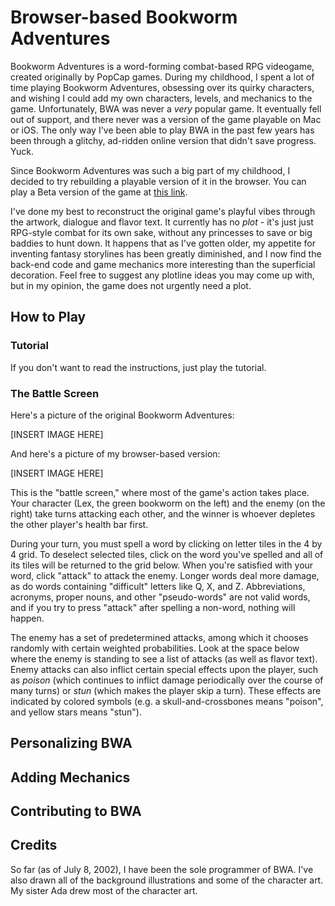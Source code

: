 # Browser-based Bookworm Adventures

Bookworm Adventures is a word-forming combat-based RPG videogame, created originally by PopCap games. During my childhood, I spent a lot of time playing Bookworm Adventures, obsessing over its quirky characters, and wishing I could add my own characters, levels, and mechanics to the game. Unfortunately, BWA was never a *very* popular game. It eventually fell out of support, and there never was a version of the game playable on Mac or iOS. The only way I've been able to play BWA in the past few years has been through a glitchy, ad-ridden online version that didn't save progress. Yuck.

Since Bookworm Adventures was such a big part of my childhood, I decided to try rebuilding a playable version of it in the browser. You can play a Beta version of the game at [this link](https://bwa.franklin.dyer.me). 

I've done my best to reconstruct the original game's playful vibes through the artwork, dialogue and flavor text. It currently has no *plot* - it's just just RPG-style combat for its own sake, without any princesses to save or big baddies to hunt down. It happens that as I've gotten older, my appetite for inventing fantasy storylines has been greatly diminished, and I now find the back-end code and game mechanics more interesting than the superficial decoration. Feel free to suggest any plotline ideas you may come up with, but in my opinion, the game does not urgently need a plot.

## How to Play

### Tutorial

If you don't want to read the instructions, just play the tutorial.

### The Battle Screen

Here's a picture of the original Bookworm Adventures:

[INSERT IMAGE HERE]

And here's a picture of my browser-based version:

[INSERT IMAGE HERE]

This is the "battle screen," where most of the game's action takes place. Your character (Lex, the green bookworm on the left) and the enemy (on the right) take turns attacking each other, and the winner is whoever depletes the other player's health bar first.

During your turn, you must spell a word by clicking on letter tiles in the 4 by 4 grid. To deselect selected tiles, click on the word you've spelled and all of its tiles will be returned to the grid below. When you're satisfied with your word, click "attack" to attack the enemy. Longer words deal more damage, as do words containing "difficult" letters like Q, X, and Z. Abbreviations, acronyms, proper nouns, and other "pseudo-words" are not valid words, and if you try to press "attack" after spelling a non-word, nothing will happen.

The enemy has a set of predetermined attacks, among which it chooses randomly with certain weighted probabilities. Look at the space below where the enemy is standing to see a list of attacks (as well as flavor text). Enemy attacks can also inflict certain special effects upon the player, such as *poison* (which continues to inflict damage periodically over the course of many turns) or *stun* (which makes the player skip a turn). These effects are indicated by colored symbols (e.g. a skull-and-crossbones means "poison", and yellow stars means "stun").

## Personalizing BWA

## Adding Mechanics

## Contributing to BWA



## Credits

So far (as of July 8, 2002), I have been the sole programmer of BWA. I've also drawn all of the background illustrations and some of the character art. My sister Ada drew most of the character art.
